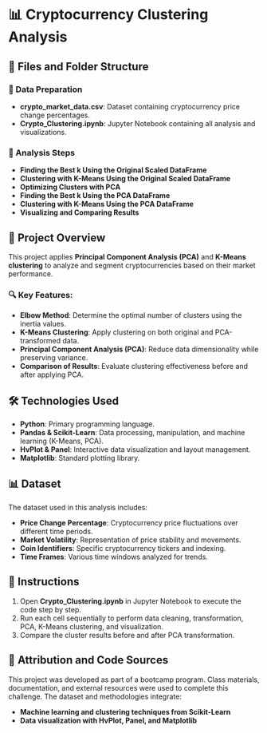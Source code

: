 # 📊 Cryptocurrency Clustering Analysis

## 📂 Files and Folder Structure

### 📌 Data Preparation
- **crypto_market_data.csv**: Dataset containing cryptocurrency price change percentages.
- **Crypto_Clustering.ipynb**: Jupyter Notebook containing all analysis and visualizations.

### 📌 Analysis Steps
- **Finding the Best k Using the Original Scaled DataFrame**
- **Clustering with K-Means Using the Original Scaled DataFrame**
- **Optimizing Clusters with PCA**
- **Finding the Best k Using the PCA DataFrame**
- **Clustering with K-Means Using the PCA DataFrame**
- **Visualizing and Comparing Results**

## 🎯 Project Overview
This project applies **Principal Component Analysis (PCA)** and **K-Means clustering** to analyze and segment cryptocurrencies based on their market performance. 

### 🔍 Key Features:
- **Elbow Method**: Determine the optimal number of clusters using the inertia values.
- **K-Means Clustering**: Apply clustering on both original and PCA-transformed data.
- **Principal Component Analysis (PCA)**: Reduce data dimensionality while preserving variance.
- **Comparison of Results**: Evaluate clustering effectiveness before and after applying PCA.

## 🛠 Technologies Used
- **Python**: Primary programming language.
- **Pandas & Scikit-Learn**: Data processing, manipulation, and machine learning (K-Means, PCA).
- **HvPlot & Panel**: Interactive data visualization and layout management.
- **Matplotlib**: Standard plotting library.

## 📊 Dataset
The dataset used in this analysis includes:
- **Price Change Percentage**: Cryptocurrency price fluctuations over different time periods.
- **Market Volatility**: Representation of price stability and movements.
- **Coin Identifiers**: Specific cryptocurrency tickers and indexing.
- **Time Frames**: Various time windows analyzed for trends.

## 📝 Instructions
1. Open **Crypto_Clustering.ipynb** in Jupyter Notebook to execute the code step by step.
2. Run each cell sequentially to perform data cleaning, transformation, PCA, K-Means clustering, and visualization.
3. Compare the cluster results before and after PCA transformation.

## 🔗 Attribution and Code Sources
This project was developed as part of a bootcamp program. Class materials, documentation, and external resources were used to complete this challenge. The dataset and methodologies integrate:
- **Machine learning and clustering techniques from Scikit-Learn**
- **Data visualization with HvPlot, Panel, and Matplotlib**
